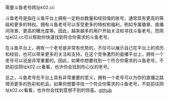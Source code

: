 需要斗鱼老号网址k02.cc

斗鱼老号是指在斗鱼平台上拥有一定粉丝数量和经验值的账号，通常具有更高的等级和更多的特权。拥有斗鱼老号可以享受更多的特权和福利，例如专属徽章、直播间背景、更高的曝光度等。因此，越来越多的用户开始关注和寻找斗鱼老号。而网址k02.cc可以帮助你快速找到符合你需求的斗鱼老号。

在斗鱼平台上，拥有一个老号是非常有优势的，不仅可以展示自己在平台上的资历和经验，也可以带来更多的关注和支持。在这个竞争激烈的直播平台上，拥有一个老号可以说是非常重要的。因此，如果你想要找到一个符合你需求的斗鱼老号，不妨前往网址k02.cc看看，也许你会找到你心仪的老号。

总之，斗鱼老号在平台上具有非常重要的意义，拥有一个老号可以为你的直播之路增添更多的色彩和机会。如果你想要寻找一个符合你需求的斗鱼老号，不妨前往网址k02.cc看看，也许你会找到意想不到的惊喜。[github](https://github.com)
